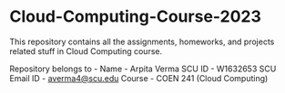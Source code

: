 # Cloud-Computing-Course-2023

This repository contains all the assignments, homeworks, and projects related stuff in Cloud Computing course.

Repository belongs to -
Name - Arpita Verma
SCU ID - W1632653
SCU Email ID - averma4@scu.edu
Course - COEN 241 (Cloud Computing)
